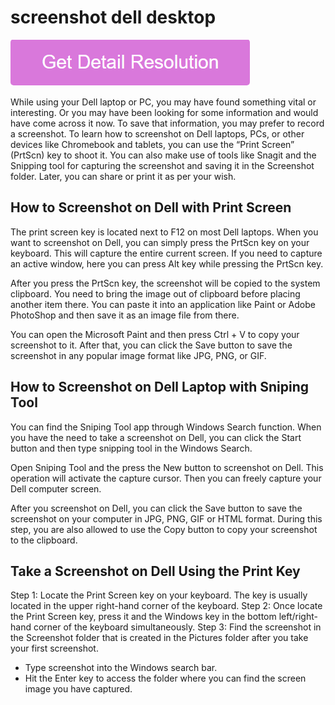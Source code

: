 # screenshot dell desktop

[![screenshot dell desktop](gett-stateed.png)](https://github.com/techcolleague/screenshot.dell.desktop)

While using your Dell laptop or PC, you may have found something vital or interesting. Or you may have been looking for some information and would have come across it now. To save that information, you may prefer to record a screenshot. To learn how to screenshot on Dell laptops, PCs, or other devices like Chromebook and tablets, you can use the “Print Screen” (PrtScn) key to shoot it. You can also make use of tools like Snagit and the Snipping tool for capturing the screenshot and saving it in the Screenshot folder. Later, you can share or print it as per your wish.

## How to Screenshot on Dell with Print Screen

The print screen key is located next to F12 on most Dell laptops. When you want to screenshot on Dell, you can simply press the PrtScn key on your keyboard. This will capture the entire current screen. If you need to capture an active window, here you can press Alt key while pressing the PrtScn key.

After you press the PrtScn key, the screenshot will be copied to the system clipboard. You need to bring the image out of clipboard before placing another item there. You can paste it into an application like Paint or Adobe PhotoShop and then save it as an image file from there.

You can open the Microsoft Paint and then press Ctrl + V to copy your screenshot to it. After that, you can click the Save button to save the screenshot in any popular image format like JPG, PNG, or GIF.

## How to Screenshot on Dell Laptop with Sniping Tool

You can find the Sniping Tool app through Windows Search function. When you have the need to take a screenshot on Dell, you can click the Start button and then type snipping tool in the Windows Search.

Open Sniping Tool and the press the New button to screenshot on Dell. This operation will activate the capture cursor. Then you can freely capture your Dell computer screen.

After you screenshot on Dell, you can click the Save button to save the screenshot on your computer in JPG, PNG, GIF or HTML format. During this step, you are also allowed to use the Copy button to copy your screenshot to the clipboard.

## Take a Screenshot on Dell Using the Print Key

Step 1: Locate the Print Screen key on your keyboard. The key is usually located in the upper right-hand corner of the keyboard.
Step 2: Once locate the Print Screen key, press it and the Windows key in the bottom left/right-hand corner of the keyboard simultaneously.
Step 3: Find the screenshot in the Screenshot folder that is created in the Pictures folder after you take your first screenshot.
   * Type screenshot into the Windows search bar.
   * Hit the Enter key to access the folder where you can find the screen image you have captured.
